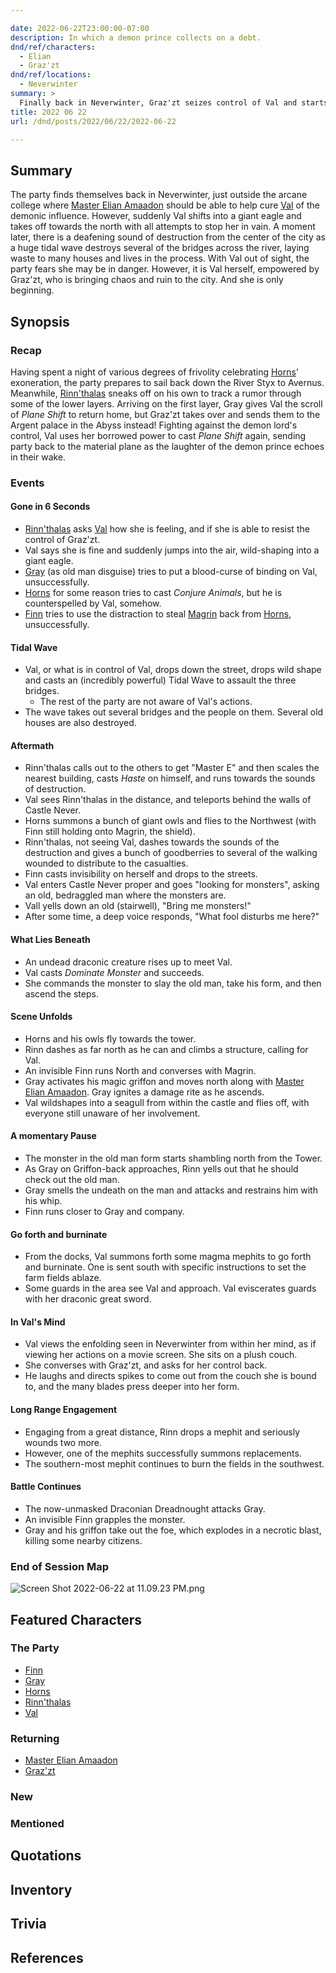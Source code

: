 ```yaml
---

date: 2022-06-22T23:00:00-07:00
description: In which a demon prince collects on a debt.
dnd/ref/characters:
  - Elian
  - Graz'zt
dnd/ref/locations:
  - Neverwinter
summary: >
  Finally back in Neverwinter, Graz'zt seizes control of Val and starts to rampage across the city.
title: 2022 06 22
url: /dnd/posts/2022/06/22/2022-06-22

---
```


## Summary

The party finds themselves back in Neverwinter, just outside the arcane college where [Master Elian Amaadon](/dnd/characters/npcs/elian-amaadon/) should be able to help cure [Val](/dnd/characters/val/) of the demonic influence. However, suddenly Val shifts into a giant eagle and takes off towards the north with all attempts to stop her in vain. A moment later, there is a deafening sound of destruction from the center of the city as a huge tidal wave destroys several of the bridges across the river, laying waste to many houses and lives in the process. With Val out of sight, the party fears she may be in danger. However, it is Val herself, empowered by Graz'zt, who is bringing chaos and ruin to the city. And she is only beginning. 

## Synopsis

### Recap

Having spent a night of various degrees of frivolity celebrating [Horns](/dnd/characters/horns/)' exoneration, the party prepares to sail back down the River Styx to Avernus. Meanwhile, [Rinn'thalas](/dnd/characters/rinnthalas-liadon/) sneaks off on his own to track a rumor through some of the lower layers. Arriving on the first layer, Gray gives Val the scroll of *Plane Shift* to return home, but Graz'zt takes over and sends them to the Argent palace in the Abyss instead! Fighting against the demon lord's control, Val uses her borrowed power to cast *Plane Shift* again, sending party back to the material plane as the laughter of the demon prince echoes in their wake.

### Events

#### Gone in 6 Seconds

- [Rinn'thalas](/dnd/characters/rinnthalas-liadon/) asks [Val](/dnd/characters/val/) how she is feeling, and if she is able to resist the control of Graz'zt.
- Val says she is fine and suddenly jumps into the air, wild-shaping into a giant eagle.
- [Gray](/dnd/characters/haeltin-var-astora/) (as old man disguise) tries to put a blood-curse of binding on Val, unsuccessfully.
- [Horns](/dnd/characters/horns/) for some reason tries to cast *Conjure Animals*, but he is counterspelled by Val, somehow.
- [Finn](/dnd/characters/finn/) tries to use the distraction to steal [Magrin](/dnd/characters/npcs/magrin/) back from [Horns](/dnd/characters/horns/), unsuccessfully.

#### Tidal Wave

- Val, or what is in control of Val, drops down the street, drops wild shape and casts an (incredibly powerful) Tidal Wave to assault the three bridges.
    - The rest of the party are not aware of Val's actions.
- The wave takes out several bridges and the people on them. Several old houses are also destroyed.

#### Aftermath

- Rinn'thalas calls out to the others to get "Master E" and then scales the nearest building, casts *Haste* on himself, and runs towards the sounds of destruction.
- Val sees Rinn'thalas in the distance, and teleports behind the walls of Castle Never.
- Horns summons a bunch of giant owls and flies to the Northwest (with Finn still holding onto Magrin, the shield).
- Rinn'thalas, not seeing Val, dashes towards the sounds of the destruction and gives a bunch of goodberries to several of the walking wounded to distribute to the casualties.
- Finn casts invisibility on herself and drops to the streets.
- Val enters Castle Never proper and goes "looking for monsters", asking an old, bedraggled man where the monsters are.
- Vall yells down an old (stairwell), "Bring me monsters!" 
- After some time, a deep voice responds, "What fool disturbs me here?"

#### What Lies Beneath

- An undead draconic creature rises up to meet Val. 
- Val casts *Dominate Monster* and succeeds.
- She commands the monster to slay the old man, take his form, and then ascend the steps.

#### Scene Unfolds

- Horns and his owls fly towards the tower.
- Rinn dashes as far north as he can and climbs a structure, calling for Val.
- An invisible Finn runs North and converses with Magrin.
- Gray activates his magic griffon and moves north along with [Master Elian Amaadon](/dnd/characters/npcs/elian-amaadon/). Gray ignites a damage rite as he ascends.
- Val wildshapes into a seagull from within the castle and flies off, with everyone still unaware of her involvement.

#### A momentary Pause

- The monster in the old man form starts shambling north from the Tower.
- As Gray on Griffon-back approaches, Rinn yells out that he should check out the old man.
- Gray smells the undeath on the man and attacks and restrains him with his whip.
- Finn runs closer to Gray and company.

#### Go forth and burninate

- From the docks, Val summons forth some magma mephits to go forth and burninate. One is sent south with specific instructions to set the farm fields ablaze.
- Some guards in the area see Val and approach. Val eviscerates guards with her draconic great sword.

#### In Val's Mind

- Val views the enfolding seen in Neverwinter from within her mind, as if viewing her actions on a movie screen. She sits on a plush couch.
- She converses with Graz'zt, and asks for her control back.
- He laughs and directs spikes to come out from the couch she is bound to, and the many blades press deeper into her form.

#### Long Range Engagement

- Engaging from a great distance, Rinn drops a mephit and seriously wounds two more.
- However, one of the mephits successfully summons replacements.
- The southern-most mephit continues to burn the fields in the southwest.

#### Battle Continues

- The now-unmasked Draconian Dreadnought attacks Gray.
- An invisible Finn grapples the monster.
- Gray and his griffon take out the foe, which explodes in a necrotic blast, killing some nearby citizens.

### End of Session Map

![Screen Shot 2022-06-22 at 11.09.23 PM.png](/images/dnd/screen-shot-2022-06-22-at-11-09-23-pm.png)

## Featured Characters

### The Party

- [Finn](/dnd/characters/finn/)
- [Gray](/dnd/characters/haeltin-var-astora/)
- [Horns](/dnd/characters/horns/)
- [Rinn'thalas](/dnd/characters/rinnthalas-liadon/)
- [Val](/dnd/characters/val/)

### Returning

- [Master Elian Amaadon](/dnd/characters/npcs/elian-amaadon/)
- [Graz'zt](/dnd/characters/npcs/grazzt/)

### New

### Mentioned

## Quotations

## Inventory

## Trivia

## References